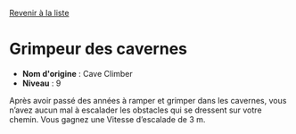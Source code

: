 [Revenir à la liste](list.md)

# Grimpeur des cavernes

 * **Nom d'origine** : Cave Climber
 * **Niveau** : 9


<p>Après avoir passé des années à ramper et grimper dans les cavernes, vous n’avez aucun mal à escalader les obstacles qui se dressent sur votre chemin. Vous gagnez une Vitesse d’escalade de 3 m.</p>